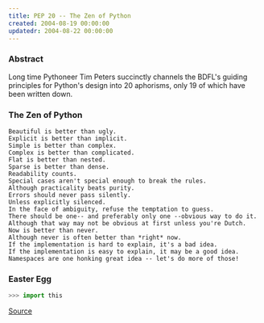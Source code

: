 ```yaml
---
title: PEP 20 -- The Zen of Python
created: 2004-08-19 00:00:00
updatedr: 2004-08-22 00:00:00
---
```


### Abstract
Long time Pythoneer Tim Peters succinctly channels the BDFL's guiding principles for Python's design into 20 aphorisms, only 19 of which have been written down.

### The Zen of Python
```
Beautiful is better than ugly.
Explicit is better than implicit.
Simple is better than complex.
Complex is better than complicated.
Flat is better than nested.
Sparse is better than dense.
Readability counts.
Special cases aren't special enough to break the rules.
Although practicality beats purity.
Errors should never pass silently.
Unless explicitly silenced.
In the face of ambiguity, refuse the temptation to guess.
There should be one-- and preferably only one --obvious way to do it.
Although that way may not be obvious at first unless you're Dutch.
Now is better than never.
Although never is often better than *right* now.
If the implementation is hard to explain, it's a bad idea.
If the implementation is easy to explain, it may be a good idea.
Namespaces are one honking great idea -- let's do more of those!
```

### Easter Egg
```python
>>> import this
```

[Source](https://www.python.org/dev/peps/pep-0020/)